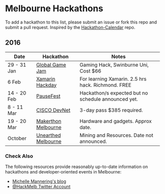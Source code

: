 Melbourne Hackathons
=====================

To add a hackathon to this list, please submit an issue or fork this repo and submit a pull request. Inspired by the [Hackathon-Calendar](https://github.com/japacible/Hackathon-Calendar) repo.

## 2016

| Date            | Hackathon                                                | Notes            |
| --------------- | -------------------------------------------------------- | --------------------- |
| 29 - 31 Jan | [Global Game Jam](http://globalgamejam.org/2016/jam-sites/melbourne) | Gaming Hack, Swinburne Uni, Cost $66 |
| 6 Feb      | [Xamarin Hackday](http://xamarinhackday.com/melbourne/)   |  For learning Xamarin. 2.5 hrs hack. Richmond. FREE   |
| 14 - 20 Feb      | [PauseFest](http://pause.melbourne)   |  Hackathon/s expected but no schedule announced yet.  |
| 8 - 11 Mar      | [CISCO DevNet](http://www.cisco.com/web/ANZ/cisco-live/attend/events/devnet.html)   |  3-day pass $385 required. |
| 19 - 20 Mar  | [Makerthon Melbourne](http://www.makerthonmelbourne.com/)   |  Hardware and gadgets. Approx date. |
| October  | [Unearthed Melbourne](http://unearthed.solutions/events/unearthed-melbourne-2016/)   |  Mining and Resources. Date not announced. |

### Check Also

The following resources provide reasonably up-to-date information on hackathons and developer-oriented events in Melbourne:

- [Michelle Mannering's blog](https://hackathongoddess.wordpress.com/whens-that/) 
- [@HackMelb Twitter Account](https://twitter.com/HackMelb)
